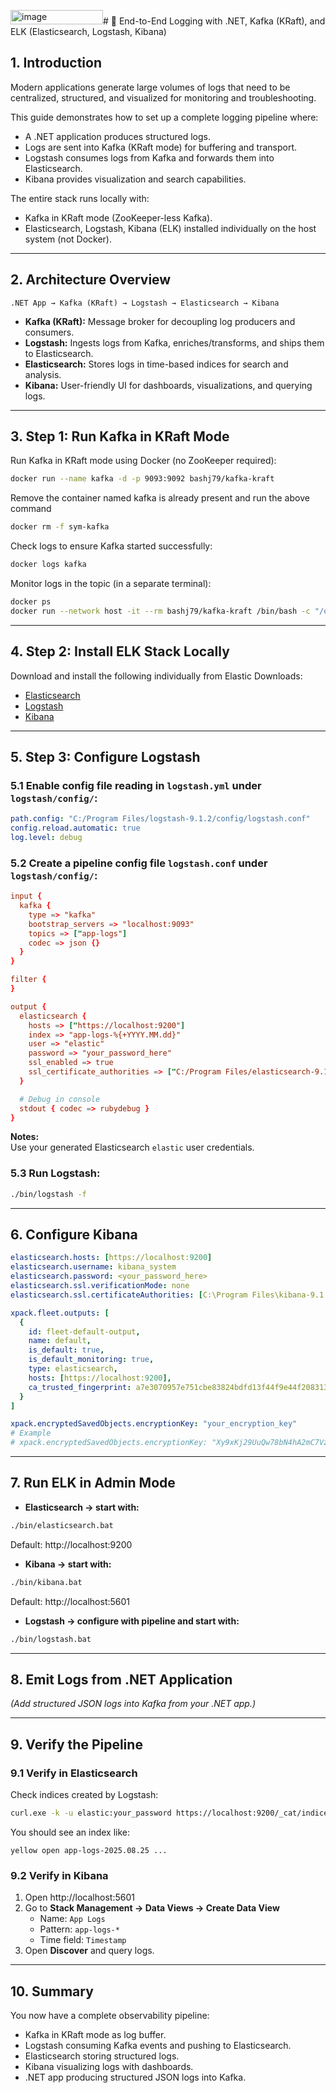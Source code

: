 <img width="148" height="23" alt="image" src="https://github.com/user-attachments/assets/bb2d138a-6520-4c98-8295-abb49942948d" /># 📘 End-to-End Logging with .NET, Kafka (KRaft), and ELK (Elasticsearch, Logstash, Kibana)

## 1. Introduction

Modern applications generate large volumes of logs that need to be centralized, structured, and visualized for monitoring and troubleshooting.  

This guide demonstrates how to set up a complete logging pipeline where:

- A .NET application produces structured logs.  
- Logs are sent into Kafka (KRaft mode) for buffering and transport.  
- Logstash consumes logs from Kafka and forwards them into Elasticsearch.  
- Kibana provides visualization and search capabilities.  

The entire stack runs locally with:

- Kafka in KRaft mode (ZooKeeper-less Kafka).  
- Elasticsearch, Logstash, Kibana (ELK) installed individually on the host system (not Docker).  

---

## 2. Architecture Overview

```
.NET App → Kafka (KRaft) → Logstash → Elasticsearch → Kibana
```

- **Kafka (KRaft):** Message broker for decoupling log producers and consumers.  
- **Logstash:** Ingests logs from Kafka, enriches/transforms, and ships them to Elasticsearch.  
- **Elasticsearch:** Stores logs in time-based indices for search and analysis.  
- **Kibana:** User-friendly UI for dashboards, visualizations, and querying logs.  

---

## 3. Step 1: Run Kafka in KRaft Mode

Run Kafka in KRaft mode using Docker (no ZooKeeper required):

```bash
docker run --name kafka -d -p 9093:9092 bashj79/kafka-kraft
```

Remove the container named kafka is already present and run the above command
```bash
docker rm -f sym-kafka
```

Check logs to ensure Kafka started successfully:

```bash
docker logs kafka
```

Monitor logs in the topic (in a separate terminal):

```bash
docker ps
docker run --network host -it --rm bashj79/kafka-kraft /bin/bash -c "/opt/kafka/bin/kafka-console-consumer.sh --bootstrap-server localhost:9093 --topic app-logs"
```

---

## 4. Step 2: Install ELK Stack Locally

Download and install the following individually from Elastic Downloads:

- [Elasticsearch](https://www.elastic.co/downloads/elasticsearch)  
- [Logstash](https://www.elastic.co/downloads/logstash)  
- [Kibana](https://www.elastic.co/downloads/kibana)  

---

## 5. Step 3: Configure Logstash

### 5.1 Enable config file reading in `logstash.yml` under `logstash/config/`:

```yaml
path.config: "C:/Program Files/logstash-9.1.2/config/logstash.conf"
config.reload.automatic: true
log.level: debug
```

### 5.2 Create a pipeline config file `logstash.conf` under `logstash/config/`:

```conf
input {
  kafka {
    type => "kafka"
    bootstrap_servers => "localhost:9093"
    topics => ["app-logs"]
    codec => json {}
  }
}

filter {
}

output {
  elasticsearch {
    hosts => ["https://localhost:9200"]
    index => "app-logs-%{+YYYY.MM.dd}"
    user => "elastic"
    password => "your_password_here"
    ssl_enabled => true
    ssl_certificate_authorities => ["C:/Program Files/elasticsearch-9.1.2/config/certs/http_ca.crt"]
  }

  # Debug in console
  stdout { codec => rubydebug }
}
```

**Notes:**  
Use your generated Elasticsearch `elastic` user credentials.  

### 5.3 Run Logstash:

```bash
./bin/logstash -f
```

---

## 6. Configure Kibana

```yaml
elasticsearch.hosts: [https://localhost:9200]
elasticsearch.username: kibana_system
elasticsearch.password: <your_password_here>
elasticsearch.ssl.verificationMode: none
elasticsearch.ssl.certificateAuthorities: [C:\Program Files\kibana-9.1.2\data\ca_1755881079012.crt]

xpack.fleet.outputs: [
  {
    id: fleet-default-output,
    name: default,
    is_default: true,
    is_default_monitoring: true,
    type: elasticsearch,
    hosts: [https://localhost:9200],
    ca_trusted_fingerprint: a7e3070957e751cbe83824bdfd13f44f9e44f208313a34017a7acee7d4e165b3
  }
]

xpack.encryptedSavedObjects.encryptionKey: "your_encryption_key"
# Example
# xpack.encryptedSavedObjects.encryptionKey: "Xy9xKj29UuQw78bN4hA2mC7VzR5pQ6Ld"
```

---

## 7. Run ELK in Admin Mode

- **Elasticsearch → start with:**

```bash
./bin/elasticsearch.bat
```

Default: http://localhost:9200  

- **Kibana → start with:**

```bash
./bin/kibana.bat
```

Default: http://localhost:5601  

- **Logstash → configure with pipeline and start with:**

```bash
./bin/logstash.bat
```

---

## 8. Emit Logs from .NET Application

*(Add structured JSON logs into Kafka from your .NET app.)*

---

## 9. Verify the Pipeline

### 9.1 Verify in Elasticsearch  

Check indices created by Logstash:

```bash
curl.exe -k -u elastic:your_password https://localhost:9200/_cat/indices?v
```

You should see an index like:

```arduino
yellow open app-logs-2025.08.25 ...
```

### 9.2 Verify in Kibana  

1. Open http://localhost:5601  
2. Go to **Stack Management → Data Views → Create Data View**  
   - Name: `App Logs`  
   - Pattern: `app-logs-*`  
   - Time field: `Timestamp`  
3. Open **Discover** and query logs.  

---

## 10. Summary

You now have a complete observability pipeline:

- Kafka in KRaft mode as log buffer.  
- Logstash consuming Kafka events and pushing to Elasticsearch.  
- Elasticsearch storing structured logs.  
- Kibana visualizing logs with dashboards.  
- .NET app producing structured JSON logs into Kafka.  
